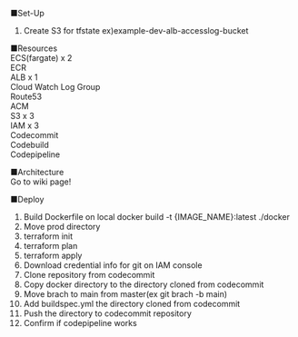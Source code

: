 ■Set-Up
1. Create S3 for tfstate
ex)example-dev-alb-accesslog-bucket

■Resources
<br />
ECS(fargate) x 2
<br />
ECR
<br />
ALB x 1
<br />
Cloud Watch Log Group
<br />
Route53
<br />
ACM
<br />
S3 x 3
<br />
IAM x 3
<br />
Codecommit
<br />
Codebuild
<br />
Codepipeline

■Architecture
<br />
Go to wiki page!

■Deploy
1. Build Dockerfile on local
docker build -t {IMAGE_NAME}:latest ./docker
2. Move prod directory
3. terraform init
4. terraform plan
5. terraform apply
6. Download credential info for git on IAM console
7. Clone repository from codecommit
8. Copy docker directory to the directory cloned from codecommit
9. Move brach to main from master(ex git brach -b main)
10. Add buildspec.yml the directory cloned from codecommit
11. Push the directory to codecommit repository
12. Confirm if codepipeline works